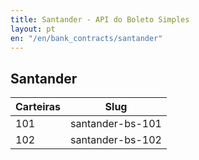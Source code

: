 ```yaml
---
title: Santander - API do Boleto Simples
layout: pt
en: "/en/bank_contracts/santander"
---
```


## Santander

| Carteiras                | Slug
| ------------------------ | ------------
| 101                      | santander-bs-101
| 102                      | santander-bs-102